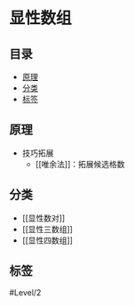 # 显性数组
<!-- START doctoc generated TOC please keep comment here to allow auto update -->
<!-- DON'T EDIT THIS SECTION, INSTEAD RE-RUN doctoc TO UPDATE -->
## 目录

- [原理](#%E5%8E%9F%E7%90%86)
- [分类](#%E5%88%86%E7%B1%BB)
- [标签](#%E6%A0%87%E7%AD%BE)

<!-- END doctoc generated TOC please keep comment here to allow auto update -->

## 原理

- 技巧拓展
	- [[唯余法]]：拓展候选格数

## 分类

- [[显性数对]]
- [[显性三数组]]
- [[显性四数组]]

## 标签

#Level/2

